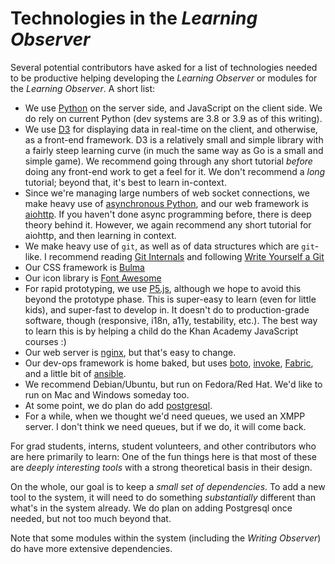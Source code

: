 # Technologies in the _Learning Observer_

Several potential contributors have asked for a list of technologies
needed to be productive helping developing the *Learning Observer* or
modules for the *Learning Observer*. A short list:

* We use [Python](https://www.python.org/) on the server side, and
  JavaScript on the client side. We do rely on current Python (dev
  systems are 3.8 or 3.9 as of this writing).
* We use [D3](https://d3js.org/) for displaying data in real-time
  on the client, and otherwise, as a front-end framework. D3 is a
  relatively small and simple library with a fairly steep learning
  curve (in much the same way as Go is a small and simple game). We
  recommend going through any short tutorial _before_ doing any
  front-end work to get a feel for it. We don't recommend a _long_
  tutorial; beyond that, it's best to learn in-context.
* Since we're managing large numbers of web socket connections, we
  make heavy use of [asynchronous
  Python](https://docs.python.org/3/library/asyncio.html), and our web
  framework is [aiohttp](https://docs.aiohttp.org/en/stable/). If you
  haven't done async programming before, there is deep theory behind
  it. However, we again recommend any short tutorial for aiohttp, and
  then learning in context.
* We make heavy use of `git`, as well as of data structures which are
  `git`-like. I recommend reading [Git
  Internals](https://git-scm.com/book/en/v2/Git-Internals-Plumbing-and-Porcelain)
  and following [Write Yourself a Git](https://wyag.thb.lt/)
* Our CSS framework is [Bulma](https://bulma.io/)
* Our icon library is [Font Awesome](https://fontawesome.com/)
* For rapid prototyping, we use [P5.js](https://p5js.org/), although
  we hope to avoid this beyond the prototype phase. This is super-easy
  to learn (even for little kids), and super-fast to develop in. It
  doesn't do to production-grade software, though (responsive, i18n,
  a11y, testability, etc.). The best way to learn this is by helping a
  child do the Khan Academy JavaScript courses :)
* Our web server is [nginx](https://nginx.org/en/), but that's easy to
  change.
* Our dev-ops framework is home baked, but uses [boto](http://boto.cloudhackers.com/), [invoke](https://www.pyinvoke.org/), [Fabric](https://www.fabfile.org/), and a
  little bit of [ansible](https://docs.ansible.com/ansible/latest/dev_guide/developing_python_3.html).
* We recommend Debian/Ubuntu, but run on Fedora/Red Hat. We'd like to
  run on Mac and Windows someday too.
* At some point, we do plan do add [postgresql](https://www.postgresql.org/).
* For a while, when we thought we'd need queues, we used an XMPP
  server. I don't think we need queues, but if we do, it will come
  back.

For grad students, interns, student volunteers, and other contributors
who are here primarily to learn: One of the fun things here is that
most of these are _deeply interesting tools_ with a strong theoretical
basis in their design.

On the whole, our goal is to keep a *small set of dependencies*. To
add a new tool to the system, it will need to do something
_substantially_ different than what's in the system already. We do
plan on adding Postgresql once needed, but not too much beyond that.

Note that some modules within the system (including the _Writing
Observer_) do have more extensive dependencies.